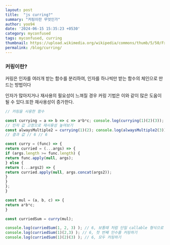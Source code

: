 ```yaml
---
layout: post
title:  "js curring?"
summary: "커링이란 무엇인가"
author: yoo94
date: '2024-06-15 15:35:23 +0530'
category: myconfused
tags: myconfused, curring
thumbnail: https://upload.wikimedia.org/wikipedia/commons/thumb/5/50/Fxemoji_u2049.svg/255px-Fxemoji_u2049.svg.png
permalink: /blog/curring/
---
```


### 커링이란?
커링은 인자를 여러개 받는 함수를 분리하여, 인자를 하나씩만 받는 함수의 체인으로 만드는 방법이다

인자가 많아지거나 재사용의 필요성이 느껴질 경우 커링 기법은 이와 같이 많은 도움이 될 수 있다.또한 재사용성이 증가한다.
```javascript
// 커링을 사용한 함수 

const currying = a => b => c => a*b*c; console.log(currying(1)(2)(3)); 
// 인자 값 고정으로 재사용성 높여보기 
const alwaysMultiple2 = currying(1)(2); console.log(alwaysMultiple2(3)); 
// 결과 값 // 6 // 6

```


```javascript
const curry = (func) => {
return curried = (...args) => {
if (args.length >= func.length) {
return func.apply(null, args);
} else {
return (...args2) => {
return curried.apply(null, args.concat(args2));
}
}
};
}

const mul = (a, b, c) => {
return a*b*c;
}

const curriedSum = curry(mul);

console.log(curriedSum(1, 2, 3) ); // 6, 보통때 처럼 단일 callable 형식으로 호출하기
console.log(curriedSum(1)(2,3) ); // 6, 첫 번째 인수를 커링하기
console.log(curriedSum(1)(2)(3) ); // 6, 모두 커링하기
```

